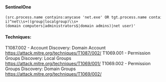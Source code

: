#### SentinelOne

```
(src.process.name contains:anycase 'net.exe' OR tgt.process.name contains:anycase 'net.exe' OR src.process.name contains:anycase 'net1.exe' OR tgt.process.name contains:anycase 'net1.exe') AND #cmdline matches:anycase '(?i)^net\\s+((group|localgroup)\\s+(domain computers|administrators$|domain admins)|net user)'
```

#### Techniques:

T1087.002 -  Account Discovery: Domain Account 
https://attack.mitre.org/techniques/T1087/002/
T1069.001 -  Permission Groups Discovery: Local Groups
https://attack.mitre.org/techniques/T1069/001/
T1069.002 -  Permission Groups Discovery: Domain Groups
https://attack.mitre.org/techniques/T1069/002/
